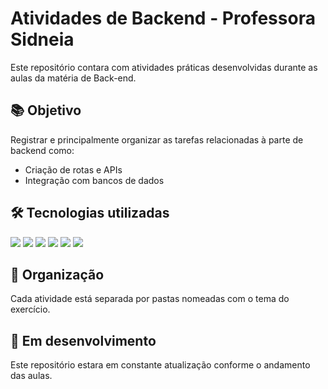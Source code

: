 #  Atividades de Backend - Professora Sidneia

Este repositório contara com atividades práticas desenvolvidas durante as aulas da matéria de Back-end.

## 📚 Objetivo

Registrar e principalmente organizar as tarefas relacionadas à parte de backend como:

- Criação de rotas e APIs
- Integração com bancos de dados

## 🛠️ Tecnologias utilizadas
   <img src="https://img.shields.io/badge/Python-3776AB?style=for-the-badge&logo=python&logoColor=white"> <img src="https://img.shields.io/badge/JavaScript-f7df1e?style=for-the-badge&logo=javascript&logoColor=black"> <img src="https://img.shields.io/badge/Node.js-339933?style=for-the-badge&logo=nodedotjs&logoColor=white"> <img src="https://img.shields.io/badge/FastAPI-009688?style=for-the-badge&logo=fastapi&logoColor=white"> <img src="https://img.shields.io/badge/Flask-000000?style=for-the-badge&logo=flask&logoColor=white"> <img src="https://img.shields.io/badge/MySQL-4479A1?style=for-the-badge&logo=mysql&logoColor=white">
 

  
## 📁 Organização

Cada atividade está separada por pastas nomeadas com o tema do exercício.

## 🚧 Em desenvolvimento

Este repositório estara em constante atualização conforme o andamento das aulas.

